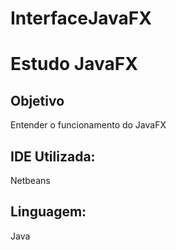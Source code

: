 # InterfaceJavaFX

<h1>Estudo JavaFX </h1>

<h2>Objetivo</h2>

<p>
    Entender o funcionamento do JavaFX
</p>

<h2> IDE Utilizada: </h2>

<p>Netbeans </p>

<h2>Linguagem: </h2>

<p>Java</p>
